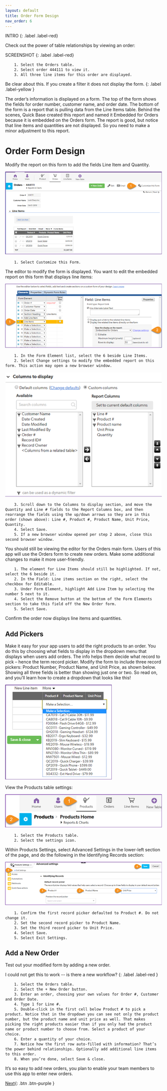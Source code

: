 ```yaml
---
layout: default
title: Order Form Design
nav_order: 6
---
```


INTRO
{: .label .label-red}

Check out the power of table relationships by viewing an order:

SCREENSHOT
{: .label .label-red}

~~~
    1. Select the Orders table.  
    2. Select order 444111 to view it. 
    3. All three line items for this order are displayed.
~~~

Be clear about this. If you create a filter it does not display the form. 
{: .label .label-yellow }

The order’s information is displayed on a form. The top of the form shows the fields for order number, customer name, and order date. The bottom of the form is a report that is pulling data from the Line Items table. Behind the scenes, Quick Base created this report and named it Embedded for Orders because it is embedded on the Orders form. The report is good, but notice that line items and quantities are not displayed. So you need to make a minor adjustment to this report. 

# Order Form Design

Modify the report on this form to add the fields Line Item and Quantity.

![](assets/images/lineItemsForm.png)

~~~
    1. Select Customize this Form.
~~~

The editor to modify the form is displayed. You want to edit the embedded report on this form that displays line items:

![](assets/images/lineItemsMod.png)

~~~
    1. In the Form Element list, select the 6 beside Line Items.
    2. Select Change settings to modify the embedded report on this form. This action may open a new browser window.
~~~

![](assets/images/lineItemsCol.png)

~~~
    3. Scroll down to the Columns to display section, and move the Quantity and Line # fields to the Report Columns box, and then rearrange the fields using the up/down arrows so they are in this order (shown above): Line #, Product #, Product Name, Unit Price, Quantity. 
    4. Select Save.
    5. If a new browser window opened per step 2 above, close this second browser window. 
~~~

You should still be viewing the editor for the Orders main form. Users of this app will use the Orders form to create new orders. Make some additional changes to make it more user-friendly.

~~~
    1. The element for Line Items should still be highlighted. If not, select the 6 beside it. 
    2. In the Field: Line items section on the right, select the checkbox for Editable.  
    3. Under Form Element, highlight Add Line Item by selecting the number 5 next to it. 
    4. Select the Remove button at the bottom of the Form Elements section to take this field off the New Order form. 
    5. Select Save.
~~~

Confirm the order now displays line items and quantities. 
 
## Add Pickers
Make it easy for your app users to add the right products to an order. You do this by choosing what fields to display in the dropdown menu that displays when users add orders. The info helps them decide what record to pick – hence the term record picker. Modify the form to include three record pickers: Product Number, Product Name, and Unit Price, as shown below. Showing all three fields is better than showing just one or two. So read on, and you’ll learn how to create a dropdown that looks like this!

![](assets/images/productPicker.png)

View the Products table settings:

![](assets/images/productsTableSettings.png)

~~~
    1. Select the Products table.
    2. Select the settings icon.
~~~

Within Products Settings, select Advanced Settings in the lower-left section of the page, and do the following in the Identifying Records section:

![](assets/images/productsTableSettingsAdv.png)

~~~
    1. Confirm the first record picker defaulted to Product #. Do not change it. 
    2. Set the second record picker to Product Name.
    3. Set the third record picker to Unit Price. 
    4. Select Save.
    5. Select Exit Settings. 
~~~

## Add a New Order

Test out your modified form by adding a new order.

I could not get this to work -- is there a new workflow?
{: .label .label-red }

~~~
    1. Select the Orders table.
    2. Select the + New Order button.
    3. Enter an order, choosing your own values for Order #, Customer and Order Date. 
    4. Type 1 for Line #.
    5. Double-click in the first cell below Product # to pick a product. Notice that in the dropdown you can see not only the product number, but the product name and unit price as well. That makes picking the right products easier than if you only had the product name or product number to choose from. Select a product of your choice.
    6. Enter a quantity of your choice. 
    7. Notice how the first row auto-filled with information? That’s the power behind relationships. Optionally add additional line items to this order. 
    8. When you’re done, select Save & close.
~~~

It’s so easy to add new orders, you plan to enable your team members to use this app to enter new orders.

[Next](report.html){: .btn .btn-purple }
